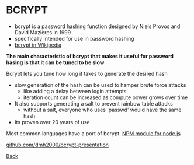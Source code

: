# BCRYPT

- bcrypt is a password hashing function designed by Niels Provos and David Mazières in 1999
- specifically intended for use in password hashing
- <a href="https://en.wikipedia.org/wiki/Bcrypt">bcrypt in Wikipedia</a>

**The main characteristic of bcrypt that makes it useful for password hasing is that it can be tuned to be slow**

Bcrypt lets you tune how long it takes to generate the desired hash

- slow generation of the hash can be used to hamper brute force attacks
  - like adding a delay between login attempts
  - iteration count can be increased as compute power grows over time
- It also supports generating a salt to prevent rainbow table attacks
  - without a salt, everyone who uses 'passwd' would have the same hash
- its proven over 20 years of use

Most common languages have a port of bcrypt.
<a href="https://www.npmjs.com/package/bcrypt">NPM module for node.js</a>

<a href="https://github.com/dmh2000/bcrypt-presentation">github.com/dmh2000/bcrypt-presentation</a>

<a href="bcrypt1.html">Back</a>
